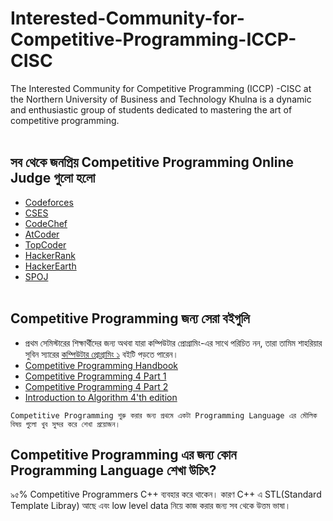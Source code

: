 # Interested-Community-for-Competitive-Programming-ICCP-CISC
The Interested Community for Competitive Programming (ICCP) -CISC at the Northern University of Business and Technology Khulna is a dynamic and enthusiastic group of students dedicated to mastering the art of competitive programming. <br> <br> 
## সব থেকে জনপ্রিয় Competitive Programming Online Judge গুলো হলো 

- [Codeforces](https://codeforces.com)
- [CSES](https://cses.fi)
- [CodeChef](https://www.codechef.com)
- [AtCoder](https://atcoder.jp)
- [TopCoder](https://www.topcoder.com)
- [HackerRank](https://www.hackerrank.com)
- [HackerEarth](https://www.hackerearth.com)
- [SPOJ](https://www.spoj.com)
<br> <br>

## Competitive Programming জন্য সেরা বইগুলি
- প্রথম সেমিস্টারের শিক্ষার্থীদের জন্য অথবা যারা কম্পিউটার প্রোগ্রামিং-এর সাথে পরিচিত নন, তারা তামিম শাহরিয়ার সুবিন স্যারের [কম্পিউটার প্রোগ্রামিং ১](cpResources/cProgramming/CP_ComputerProgrammingTamimShariarSubeen.pdf) বইটি পড়তে পারেন।
- [Competitive Programming Handbook](cpResources/cpBooks/CompetitiveProgrammersHandbook.pdf)
- [Competitive Programming 4 Part 1](cpResources/cpBooks/CompetitiveProgramming4Book1.pdf)
- [Competitive Programming 4 Part 2](cpResources/cpBooks/CompetitiveProgramming4Book2.pdf)
- [Introduction to Algorithm 4'th edition](cpResources/cpBooks/IntroductiontoAlgorithms4th.pdf)
  
``Competitive Programming শুরু করার জন্য প্রথমে একটা Programming Language এর মৌলিক বিষয় গুলো খুব সুন্দর করে শেখা প্রয়োজন।``
<br> 
## Competitive Programming এর জন্য কোন Programming Language শেখা উচিৎ? <br>
৯৫% Competitive Programmers C++ ব্যবহার করে থাকেন। কারণ C++ এ STL(Standard Template Libray) আছে এবং low level data নিয়ে কাজ করার জন্য সব থেকে উত্তম ভাষা।
